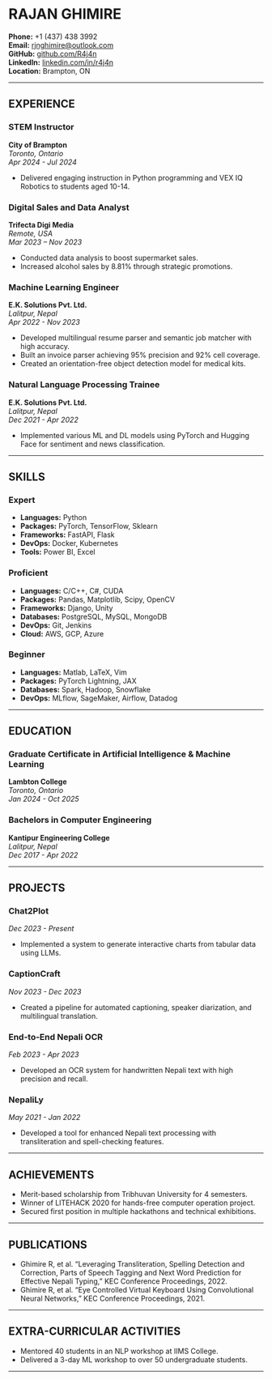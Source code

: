 # RAJAN GHIMIRE
**Phone:** +1 (437) 438 3992  
**Email:** rjnghimire@outlook.com  
**GitHub:** [github.com/R4j4n](https://github.com/R4j4n)  
**LinkedIn:** [linkedin.com/in/r4j4n](https://linkedin.com/in/r4j4n)  
**Location:** Brampton, ON  

---

## EXPERIENCE

### STEM Instructor
**City of Brampton**  
*Toronto, Ontario*  
_Apr 2024 - Jul 2024_  
- Delivered engaging instruction in Python programming and VEX IQ Robotics to students aged 10-14.

### Digital Sales and Data Analyst
**Trifecta Digi Media**  
*Remote, USA*  
_Mar 2023 – Nov 2023_  
- Conducted data analysis to boost supermarket sales.
- Increased alcohol sales by 8.81% through strategic promotions.

### Machine Learning Engineer
**E.K. Solutions Pvt. Ltd.**  
*Lalitpur, Nepal*  
_Apr 2022 - Nov 2023_  
- Developed multilingual resume parser and semantic job matcher with high accuracy.
- Built an invoice parser achieving 95% precision and 92% cell coverage.
- Created an orientation-free object detection model for medical kits.

### Natural Language Processing Trainee
**E.K. Solutions Pvt. Ltd.**  
*Lalitpur, Nepal*  
_Dec 2021 - Apr 2022_  
- Implemented various ML and DL models using PyTorch and Hugging Face for sentiment and news classification.

---

## SKILLS

### Expert
- **Languages:** Python
- **Packages:** PyTorch, TensorFlow, Sklearn
- **Frameworks:** FastAPI, Flask
- **DevOps:** Docker, Kubernetes
- **Tools:** Power BI, Excel

### Proficient
- **Languages:** C/C++, C#, CUDA
- **Packages:** Pandas, Matplotlib, Scipy, OpenCV
- **Frameworks:** Django, Unity
- **Databases:** PostgreSQL, MySQL, MongoDB
- **DevOps:** Git, Jenkins
- **Cloud:** AWS, GCP, Azure

### Beginner
- **Languages:** Matlab, LaTeX, Vim
- **Packages:** PyTorch Lightning, JAX
- **Databases:** Spark, Hadoop, Snowflake
- **DevOps:** MLflow, SageMaker, Airflow, Datadog

---

## EDUCATION

### Graduate Certificate in Artificial Intelligence & Machine Learning
**Lambton College**  
*Toronto, Ontario*  
_Jan 2024 - Oct 2025_

### Bachelors in Computer Engineering
**Kantipur Engineering College**  
*Lalitpur, Nepal*  
_Dec 2017 - Apr 2022_

---

## PROJECTS

### Chat2Plot
*Dec 2023 - Present*  
- Implemented a system to generate interactive charts from tabular data using LLMs.

### CaptionCraft
*Nov 2023 - Dec 2023*  
- Created a pipeline for automated captioning, speaker diarization, and multilingual translation.

### End-to-End Nepali OCR
*Feb 2023 - Apr 2023*  
- Developed an OCR system for handwritten Nepali text with high precision and recall.

### NepaliLy
*May 2021 - Jan 2022*  
- Developed a tool for enhanced Nepali text processing with transliteration and spell-checking features.

---

## ACHIEVEMENTS

- Merit-based scholarship from Tribhuvan University for 4 semesters.
- Winner of LITEHACK 2020 for hands-free computer operation project.
- Secured first position in multiple hackathons and technical exhibitions.

---

## PUBLICATIONS

- Ghimire R, et al. “Leveraging Transliteration, Spelling Detection and Correction, Parts of Speech Tagging and Next Word Prediction for Effective Nepali Typing,” KEC Conference Proceedings, 2022.
- Ghimire R, et al. “Eye Controlled Virtual Keyboard Using Convolutional Neural Networks,” KEC Conference Proceedings, 2021.

---

## EXTRA-CURRICULAR ACTIVITIES

- Mentored 40 students in an NLP workshop at IIMS College.
- Delivered a 3-day ML workshop to over 50 undergraduate students.

---

